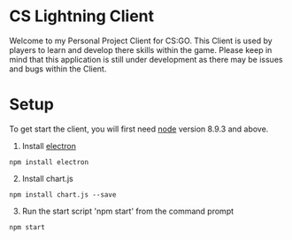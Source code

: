 # CS Lightning Client

Welcome to my Personal Project Client for CS:GO. This Client is used by players to learn and develop there skills within the game. Please keep in mind that this application is still under development as there may be issues and bugs within the Client.

# Setup

To get start the client, you will first need [node](https://nodejs.org/) version 8.9.3 and above.

1. Install [electron](https://github.com/electron/electron)
```
npm install electron
```

2. Install chart.js
```
npm install chart.js --save
```

3. Run the start script 'npm start' from the command prompt
```
npm start
```

